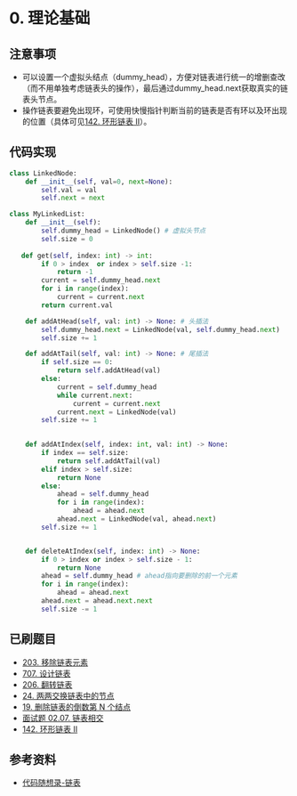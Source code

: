 # 0. 理论基础

## 注意事项
- 可以设置一个虚拟头结点（dummy_head），方便对链表进行统一的增删查改（而不用单独考虑链表头的操作），最后通过dummy_head.next获取真实的链表头节点。
- 操作链表要避免出现环，可使用快慢指针判断当前的链表是否有环以及环出现的位置（具体可见[142. 环形链表 II](https://leetcode.cn/problems/linked-list-cycle-ii/)）。

## 代码实现
```python
class LinkedNode:
    def __init__(self, val=0, next=None):
        self.val = val
        self.next = next

class MyLinkedList:
    def __init__(self):
        self.dummy_head = LinkedNode() # 虚拟头节点
        self.size = 0
        
   def get(self, index: int) -> int:
        if 0 > index  or index > self.size -1:
            return -1
        current = self.dummy_head.next
        for i in range(index):
            current = current.next
        return current.val

    def addAtHead(self, val: int) -> None: # 头插法
        self.dummy_head.next = LinkedNode(val, self.dummy_head.next)
        self.size += 1

    def addAtTail(self, val: int) -> None: # 尾插法
        if self.size == 0:
            return self.addAtHead(val)
        else:
            current = self.dummy_head
            while current.next:
                current = current.next
            current.next = LinkedNode(val)
        self.size += 1
        

    def addAtIndex(self, index: int, val: int) -> None:
        if index == self.size:
            return self.addAtTail(val)
        elif index > self.size:
            return None
        else:
            ahead = self.dummy_head
            for i in range(index):
                ahead = ahead.next
            ahead.next = LinkedNode(val, ahead.next)
        self.size += 1


    def deleteAtIndex(self, index: int) -> None:
        if 0 > index or index > self.size - 1:
            return None
        ahead = self.dummy_head # ahead指向要删除的前一个元素
        for i in range(index):
            ahead = ahead.next
        ahead.next = ahead.next.next
        self.size -= 1
```

## 已刷题目
- [203. 移除链表元素](https://leetcode.cn/problems/remove-linked-list-elements/)
- [707. 设计链表](https://leetcode.cn/problems/design-linked-list/)
- [206. 翻转链表](https://leetcode.cn/problems/reverse-linked-list/)
- [24. 两两交换链表中的节点](https://leetcode.cn/problems/swap-nodes-in-pairs/)
- [19. 删除链表的倒数第 N 个结点](https://leetcode.cn/problems/remove-nth-node-from-end-of-list/)
- [面试题 02.07. 链表相交](https://leetcode.cn/problems/intersection-of-two-linked-lists-lcci/)
- [142. 环形链表 II](https://leetcode.cn/problems/linked-list-cycle-ii/)

## 参考资料
- [代码随想录-链表](https://www.programmercarl.com/%E9%93%BE%E8%A1%A8%E7%90%86%E8%AE%BA%E5%9F%BA%E7%A1%80.html#%E5%8D%95%E9%93%BE%E8%A1%A8)
